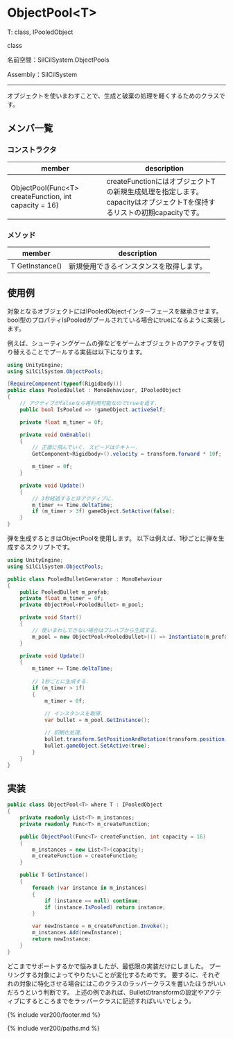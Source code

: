 # ObjectPool\<T>

T: class, IPooledObject

class

名前空間：SilCilSystem.ObjectPools

Assembly：SilCilSystem

---

オブジェクトを使いまわすことで、生成と破棄の処理を軽くするためのクラスです。

## メンバ一覧

### コンストラクタ

|member|description|
|-|-|
|ObjectPool(Func\<T> createFunction, int capacity = 16)|createFunctionにはオブジェクトTの新規生成処理を指定します。capacityはオブジェクトTを保持するリストの初期capacityです。|

### メソッド

|member|description|
|-|-|
|T GetInstance()|新規使用できるインスタンスを取得します。|

## 使用例

対象となるオブジェクトにはIPooledObjectインターフェースを継承させます。
bool型のプロパティIsPooledがプールされている場合にtrueになるように実装します。

例えば、シューティングゲームの弾などをゲームオブジェクトのアクティブを切り替えることでプールする実装は以下になります。

```cs
using UnityEngine;
using SilCilSystem.ObjectPools;

[RequireComponent(typeof(Rigidbody))]
public class PooledBullet : MonoBehaviour, IPooledObject
{
    // アクティブがfalseなら再利用可能なのでtrueを返す.
    public bool IsPooled => !gameObject.activeSelf;

    private float m_timer = 0f;

    private void OnEnable()
    {
        // 正面に飛んでいく. スピードはテキトー.
        GetComponent<Rigidbody>().velocity = transform.forward * 10f;

        m_timer = 0f;
    }

    private void Update()
    {
        // 3秒経過すると非アクティブに.
        m_timer += Time.deltaTime;
        if (m_timer > 3f) gameObject.SetActive(false);
    }
}
```

弾を生成するときはObjectPoolを使用します。
以下は例えば、1秒ごとに弾を生成するスクリプトです。

```cs
using UnityEngine;
using SilCilSystem.ObjectPools;

public class PooledBulletGenerator : MonoBehaviour
{
    public PooledBullet m_prefab;
    private float m_timer = 0f;
    private ObjectPool<PooledBullet> m_pool;

    private void Start()
    {
        // 使いまわしできない場合はプレハブから生成する.
        m_pool = new ObjectPool<PooledBullet>(() => Instantiate(m_prefab));
    }

    private void Update()
    {
        m_timer += Time.deltaTime;
        
        // 1秒ごとに生成する.
        if (m_timer > 1f)
        {
            m_timer = 0f;
            
            // インスタンスを取得.
            var bullet = m_pool.GetInstance();

            // 初期化処理.
            bullet.transform.SetPositionAndRotation(transform.position, transform.rotation);
            bullet.gameObject.SetActive(true);
        }
    }
}
```

## 実装

```cs
public class ObjectPool<T> where T : IPooledObject
{
    private readonly List<T> m_instances;
    private readonly Func<T> m_createFunction;

    public ObjectPool(Func<T> createFunction, int capacity = 16)
    {
        m_instances = new List<T>(capacity);
        m_createFunction = createFunction;
    }

    public T GetInstance()
    {
        foreach (var instance in m_instances)
        {
            if (instance == null) continue;
            if (instance.IsPooled) return instance;
        }

        var newInstance = m_createFunction.Invoke();
        m_instances.Add(newInstance);
        return newInstance;
    }
}
```

どこまでサポートするかで悩みましたが、最低限の実装だけにしました。
プーリングする対象によってやりたいことが変化するためです。
要するに、それぞれの対象に特化させる場合にはこのクラスのラッパークラスを書いたほうがいいだろうという判断です。
上述の例であれば、Bulletのtransformの設定やアクティブにするところまでをラッパークラスに記述すればいいでしょう。

<!--- footer --->

{% include ver200/footer.md %}

<!--- 参照 --->

{% include ver200/paths.md %}
